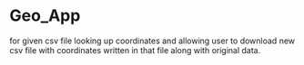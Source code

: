 # Geo_App

for given csv file looking up coordinates and allowing user to download new csv file with coordinates written in that file along with original data.
